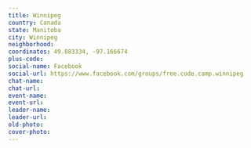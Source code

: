```yaml
---
title: Winnipeg
country: Canada
state: Manitoba
city: Winnipeg
neighborhood: 
coordinates: 49.883334, -97.166674
plus-code:
social-name: Facebook
social-url: https://www.facebook.com/groups/free.code.camp.winnipeg
chat-name:
chat-url:
event-name:
event-url:
leader-name:
leader-url:
old-photo: 
cover-photo:
---
```

